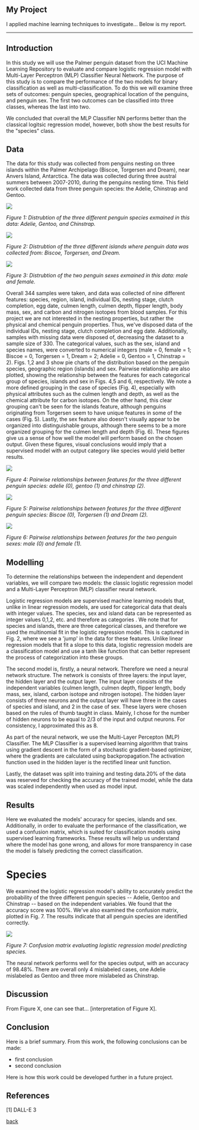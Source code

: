 ## My Project

I applied machine learning techniques to investigate... Below is my report.

***

## Introduction

In this study we will use the Palmer penguin dataset from the UCI Machine Learning Repository to evaluate and compare logistic regression model with Multi-Layer Perceptron (MLP) Classifier Neural Network. The purpose of this study is to compare the performance of the two models for binary classification as well as multi-classification. To do this we will examine three sets of outcomes: penguin species, geographical location of the penguins, and penguin sex. The first two outcomes can be classified into three classes, whereas the last into two.

We concluded that overall the MLP Classifier NN performs better than the classical logitsic regression model, however, both show the best results for the "species" class. 

## Data

The data for this study was collected from penguins nesting on three islands within the Palmer Archipelago (Biscoe, Torgersen and Dream), near Anvers Island, Antarctica. The data was collected during three austral summers between 2007-2010, during the penguins nesting time. This field work collected data from three penguin species: the Adelie, Chinstrap and Gentoo.  

![](assets/IMG/pie.png)

*Figure 1: Distrubtion of the three different penguin species exmained in this data: Adelie, Gentoo, and Chinstrap.*

![](assets/IMG/pie_island.png)

*Figure 2: Distrubtion of the three different islands where penguin data was collected from: Biscoe, Torgersen, and Dream.*

![](assets/IMG/pie_sex.png)

*Figure 3: Distrubtion of the two penguin sexes exmained in this data: male and female.*

Overall 344 samples were taken, and data was collected of nine different features: species, region, island, individual IDs, nesting stage, clutch completion, egg date, culmen length, culmen depth, flipper length, body mass, sex, and carbon and nitrogen isotopes from blood samples. For this project we are not interested in the nesting properties, but rather the physical and chemical penguin properties. Thus, we've disposed data of the individual IDs, nesting stage, clutch completion and egg date. Additionally, samples with missing data were disposed of, decreasing the dataset to a sample size of 330. The categorical values, such as the sex, island and species names, were converted to numerical integers (male = 0, female = 1; Biscoe = 0, Torgersen = 1, Dream = 2; Adelie = 0, Gentoo = 1, Chinstrap = 2). 
Figs. 1,2 and 3 show pie charts of the distribution based on the penguin species, geographic region (islands) and sex. Pairwise relationship are also plotted, showing the relationship between the features for each categorical group of species, islands and sex in Figs. 4,5 and 6, respectively.
We note a more defined grouping in the case of species (Fig. 4), especially with physical attributes such as the culmen length and depth, as well as the chemical attribute for carbon isotopes. On the other hand, this clear grouping can't be seen for the islands feature, although penguins originating from Torgersen seem to have unique features in some of the cases (Fig. 5). Lastly, the sex feature also doesn't visually appear to be organized into distinguishable groups, although there seems to be a more organized grouping for the culmen length and depth (Fig. 6). These figures give us a sense of how well the model will perform based on the chosen output. Given these figures, visual conclusions would imply that a supervised model with an output category like species would yield better results.

![](assets/IMG/pairplot-3.png)

*Figure 4: Pairwise relationships between features for the three different penguin species: adelie (0), gentoo (1) and chinstrap (2).*

![](assets/IMG/pairplot_island.png)

*Figure 5: Pairwise relationships between features for the three different penguin species: Biscoe (0), Torgersen (1) and Dream (2).*

![](assets/IMG/pairplot_sex.png)

*Figure 6: Pairwise relationships between features for the two penguin sexes: male (0) and female (1).*

## Modelling

To determine the relationships between the independent and dependent variables, we will compare two models: the classic logistic regression model and a Multi-Layer Perceptron (MLP) classifier neural network. 

Logistic regression models are supervised machine learning models that, unlike in linear regression models, are used for categorical data that deals with integer values. The species, sex and island data can be represented as integer values 0,1,2, etc. and therefore as categories . We note that for species and islands, there are three categorical classes, and therefore we used the multinomial fit in the logistic regression model. This is captured in Fig. 2, where we see a 'jump' in the data for these features. Unlike linear regression models that fit a slope to this data, logistic regression models are a classification model and use a tanh like function that can better represent the process of categorization into these groups.

The second model is, firstly, a neural network. Therefore we need a neural network structure. The network is consists of three layers: the input layer, the hidden layer and the output layer. The input layer consists of the independent variables (culmen length, culmen depth, flipper length, body mass, sex, island, carbon isotope and nitrogen isotope). The hidden layer consists of three neurons and the output layer will have three in the cases of species and island, and 2 in the case of sex. These layers were chosen based on the rules of thumb taught in class. Mainly, I chose for the number of hidden neurons to be equal to 2/3 of the input and output neurons. For consistency, I approximated this as 8. 

As part of the neural network, we use the Multi-Layer Percepton (MLP) Classifier. The MLP Classifier is a supervised learning algorithm that trains using gradient descent in the form of a stochastic gradient-based optimizer, where the gradients are calculated using backpropagation.The activation function used in the hidden layer is the rectified linear unit function.

Lastly, the dataset was split into training and testing data.$20\%$ of the data was reserved for checking the accuracy of the trained model, while the data was scaled independently when used as model input. 

## Results

Here we evaluated the models' accuracy for species, islands and sex. Additionally, in order to evaluate the performance of the classification, we used a confusion matrix, which is suited for classification models using supervised learning frameworks. These results will help us understand where the model has gone wrong, and allows for more transparency in case the model is falsely predicting the correct classification.

# Species

We examined the logistic regression model's ability to accurately predict the probability of the three different penguin species -- Adelie, Gentoo and Chinstrap -- based on the independent variables. We found that the accuracy score was 100\%. We've also examined the confusion matrix, plotted in Fig. 7. The results indicate that all penguin species are identified correctly.

![](assets/IMG/confusionMatrix.png)

*Figure 7: Confusion matrix evaluating logistic regression model predicting species.*

The neural network performs well for the species output, with an accuracy of $98.48\%$. There are overall only 4 mislabeled cases, one Adelie mislabeled as Gentoo and three more mislabeled as Chinstrap.

## Discussion

From Figure X, one can see that... [interpretation of Figure X].

## Conclusion

Here is a brief summary. From this work, the following conclusions can be made:
* first conclusion
* second conclusion

Here is how this work could be developed further in a future project.

## References
[1] DALL-E 3

[back](./)

